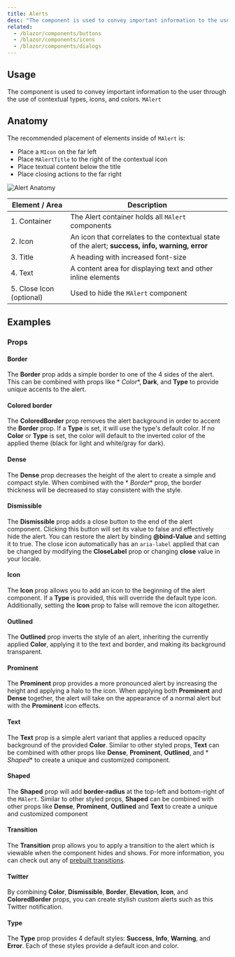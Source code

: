 ```yaml
---
title: Alerts
desc: "The component is used to convey important information to the user through the use contextual types icons and color.These default types come in in 4 variations: **Success**,**Info**,**Warning**, and **Error**. Default icons are assigned which help represent different actions each type portrays. Many parts of an alert such as **Border**, **Icon**, and **Color** can also be customized to fit almost any situation."
related:
  - /blazor/components/buttons
  - /blazor/components/icons
  - /blazor/components/dialogs
---
```


## Usage

The component is used to convey important information to the user through the use of contextual types, icons, and colors. `MAlert`

<alerts-usage></alerts-usage>

## Anatomy

The recommended placement of elements inside of `MAlert` is:

* Place a `MIcon` on the far left
* Place `MAlertTitle` to the right of the contextual icon
* Place textual content below the title
* Place closing actions to the far right

![Alert Anatomy](https://cdn.masastack.com/stack/doc/masablazor/anatomy/alert-anatomy.png)

| Element / Area | Description |
| - | - |
| 1. Container | The Alert container holds all `MAlert` components |
| 2. Icon | An icon that correlates to the contextual state of the alert; **success, info, warning, error** |
| 3. Title | A heading with increased font-size |
| 4. Text | A content area for displaying text and other inline elements |
| 5. Close Icon (optional) | Used to hide the `MAlert` component |

## Examples

### Props

#### Border

The **Border** prop adds a simple border to one of the 4 sides of the alert. This can be combined with props like *
*Color**, **Dark**, and **Type** to provide unique accents to the alert.

<masa-example file="Examples.components.alerts.Border"></masa-example>

#### Colored border

The **ColoredBorder** prop removes the alert background in order to accent the **Border** prop. If a **Type** is set, it
will use the type's default color. If no **Color** or **Type** is set, the color will default to the inverted color of
the applied theme (black for light and white/gray for dark).

<masa-example file="Examples.components.alerts.ColoredBorder"></masa-example>

#### Dense

The **Dense** prop decreases the height of the alert to create a simple and compact style. When combined with the *
*Border** prop, the border thickness will be decreased to stay consistent with the style.

<masa-example file="Examples.components.alerts.Dense"></masa-example>

#### Dismissible

The **Dismissible** prop adds a close button to the end of the alert component. Clicking this button will set its value
to false and effectively hide the alert. You can restore the alert by binding  **@bind-Value** and setting it to true.
The close icon automatically has an `aria-label` applied that can be changed by modifying the **CloseLabel** prop or
changing **close** value in your locale.

<masa-example file="Examples.components.alerts.Dismissible"></masa-example>

#### Icon

The **Icon** prop allows you to add an icon to the beginning of the alert component. If a **Type** is provided, this
will override the default type icon. Additionally, setting the **Icon** prop to false will remove the icon altogether.

<masa-example file="Examples.components.alerts.Icon"></masa-example>

#### Outlined

The **Outlined** prop inverts the style of an alert, inheriting the currently applied **Color**, applying it to the text
and border, and making its background transparent.

<masa-example file="Examples.components.alerts.Outlined"></masa-example>

#### Prominent

The **Prominent** prop provides a more pronounced alert by increasing the height and applying a halo to the icon. When
applying both **Prominent** and **Dense** together, the alert will take on the appearance of a normal alert but with the
**Prominent** icon effects.

<masa-example file="Examples.components.alerts.Prominent"></masa-example>

#### Text

The **Text** prop is a simple alert variant that applies a reduced opacity background of the provided **Color**. Similar
to other styled props, **Text** can be combined with other props like **Dense**, **Prominent**, **Outlined**, and *
*Shaped** to create a unique and customized component.

<masa-example file="Examples.components.alerts.Text"></masa-example>

#### Shaped

The **Shaped** prop will add **border-radius**  at the top-left and bottom-right of the `MAlert`. Similar to other
styled props, **Shaped** can be combined with other props like **Dense**, **Prominent**, **Outlined** and **Text** to
create a unique and customized component

<masa-example file="Examples.components.alerts.Shaped"></masa-example>

#### Transition

The **Transition** prop allows you to apply a transition to the alert which is viewable when the component hides and
shows. For more information, you can check out any of [prebuilt transitions](/blazor/styles-and-animations/transitions).

<masa-example file="Examples.components.alerts.Transition"></masa-example>

#### Twitter

By combining **Color**, **Dismissible**, **Border**, **Elevation**, **Icon**, and **ColoredBorder** props, you can
create stylish custom alerts such as this Twitter notification.

<masa-example file="Examples.components.alerts.Twitter"></masa-example>

#### Type

The **Type** prop provides 4 default styles: **Success**, **Info**, **Warning**, and **Error**. Each of these styles
provide a default icon and color.

<masa-example file="Examples.components.alerts.Type"></masa-example>

